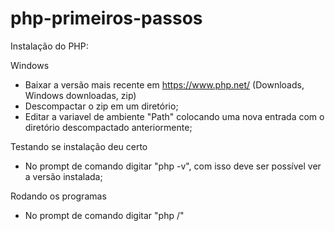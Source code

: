 # php-primeiros-passos

Instalação do PHP:

Windows
- Baixar a versão mais recente em https://www.php.net/ (Downloads, Windows downloadas, zip)
- Descompactar o zip em um diretório;
- Editar a variavel de ambiente "Path" colocando uma nova entrada com o diretório descompactado anteriormente;

Testando se instalação deu certo
- No prompt de comando digitar "php -v", com isso deve ser possível ver a versão instalada;

Rodando os programas
- No prompt de comando digitar "php <caminho do arquivo>/<nome do arquivo>"
